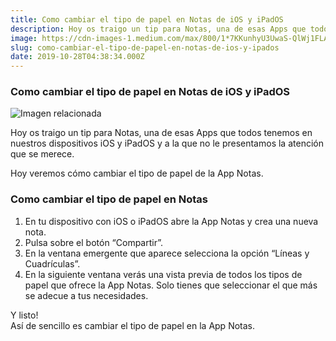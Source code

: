 ```yaml
---
title: Como cambiar el tipo de papel en Notas de iOS y iPadOS
description: Hoy os traigo un tip para Notas, una de esas Apps que todos tenemos en nuestros dispositivos iOS y iPadOS.
image: https://cdn-images-1.medium.com/max/800/1*7KKunhyU3UwaS-QlWj1FLA.jpeg
slug: como-cambiar-el-tipo-de-papel-en-notas-de-ios-y-ipados
date: 2019-10-28T04:38:34.000Z
---
```


### Como cambiar el tipo de papel en Notas de iOS y iPadOS

![Imagen relacionada](https://cdn-images-1.medium.com/max/800/1*7KKunhyU3UwaS-QlWj1FLA.jpeg)

Hoy os traigo un tip para Notas, una de esas Apps que todos tenemos en nuestros dispositivos iOS y iPadOS y a la que no le presentamos la atención que se merece.

Hoy veremos cómo cambiar el tipo de papel de la App Notas.

### Como cambiar el tipo de papel en Notas

1. En tu dispositivo con iOS o iPadOS abre la App Notas y crea una nueva nota.
2. Pulsa sobre el botón “Compartir”.
3. En la ventana emergente que aparece selecciona la opción “Líneas y Cuadrículas”.
4. En la siguiente ventana verás una vista previa de todos los tipos de papel que ofrece la App Notas. Solo tienes que seleccionar el que más se adecue a tus necesidades.

Y listo!  
Así de sencillo es cambiar el tipo de papel en la App Notas.
